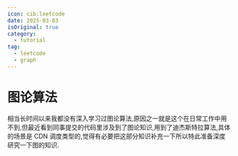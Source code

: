 ```yaml
---
icon: cib:leetcode
date: 2025-03-03
isOriginal: true
category:
  - tutorial
tag:
  - leetcode
  - graph
---
```


# 图论算法

相当长时间以来我都没有深入学习过图论算法,原因之一就是这个在日常工作中用不到,但最近看到同事提交的代码里涉及到了图论知识,用到了迪杰斯特拉算法,具体的场景是 CDN 调度类型的,觉得有必要把这部分知识补充一下所以特此准备深度研究一下图的知识.


